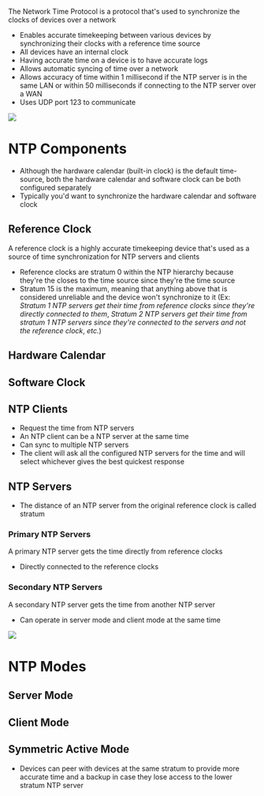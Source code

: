 The Network Time Protocol is a protocol that's used to synchronize the clocks of devices over a network

* Enables accurate timekeeping between various devices by synchronizing their clocks with a reference time source
* All devices have an internal clock
* Having accurate time on a device is to have accurate logs
* Allows automatic syncing of time over a network
* Allows accuracy of time within 1 millisecond if the NTP server is in the same LAN or within 50 milliseconds if connecting to the NTP server over a WAN
* Uses UDP port 123 to communicate

![](https://github.com/JonmarCorpuz/SecondBrain/blob/main/Assets/Whitespace.png)

# NTP Components

* Although the hardware calendar (built-in clock) is the default time-source, both the hardware calendar and software clock can be both configured separately
* Typically you'd want to synchronize the hardware calendar and software clock

## Reference Clock

A reference clock is a highly accurate timekeeping device that's used as a source of time synchronization for NTP servers and clients

* Reference clocks are stratum 0 within the NTP hierarchy because they're the closes to the time source since they're the time source
* Stratum 15 is the maximum, meaning that anything above that is considered unreliable and the device won't synchronize to it (Ex: *Stratum 1 NTP servers get their time from reference clocks since they're directly connected to them*, *Stratum 2 NTP servers get their time from stratum 1 NTP servers since they're connected to the servers and not the reference clock*, *etc.*)

## Hardware Calendar

## Software Clock

## NTP Clients

* Request the time from NTP servers
* An NTP client can be a NTP server at the same time
* Can sync to multiple NTP servers
* The client will ask all the configured NTP servers for the time and will select whichever gives the best quickest response

## NTP Servers

* The distance of an NTP server from the original reference clock is called stratum

### Primary NTP Servers

A primary NTP server gets the time directly from reference clocks 

* Directly connected to the reference clocks

### Secondary NTP Servers

A secondary NTP server gets the time from another NTP server

* Can operate in server mode and client mode at the same time

![](https://github.com/JonmarCorpuz/SecondBrain/blob/main/Assets/Whitespace.png)

# NTP Modes

## Server Mode

## Client Mode

## Symmetric Active Mode

* Devices can peer with devices at the same stratum to provide more accurate time and a backup in case they lose access to the lower stratum NTP server
